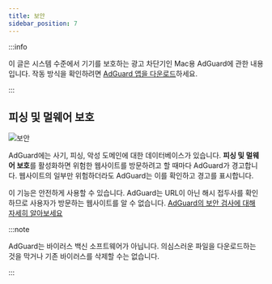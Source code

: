 ```yaml
---
title: 보안
sidebar_position: 7
---
```


:::info

이 글은 시스템 수준에서 기기를 보호하는 광고 차단기인 Mac용 AdGuard에 관한 내용입니다. 작동 방식을 확인하려면 [AdGuard 앱을 다운로드](https://agrd.io/download-kb-adblock)하세요.

:::

## 피싱 및 멀웨어 보호

![보안](https://cdn.adtidy.org/content/kb/ad_blocker/mac/security.png)

AdGuard에는 사기, 피싱, 악성 도메인에 대한 데이터베이스가 있습니다. **피싱 및 멀웨어 보호**를 활성화하면 위험한 웹사이트를 방문하려고 할 때마다 AdGuard가 경고합니다. 웹사이트의 일부만 위험하더라도 AdGuard는 이를 확인하고 경고를 표시합니다.

이 기능은 안전하게 사용할 수 있습니다. AdGuard는 URL이 아닌 해시 접두사를 확인하므로 사용자가 방문하는 웹사이트를 알 수 없습니다. [AdGuard의 보안 검사에 대해 자세히 알아보세요](/general/browsing-security)

:::note

AdGuard는 바이러스 백신 소프트웨어가 아닙니다. 의심스러운 파일을 다운로드하는 것을 막거나 기존 바이러스를 삭제할 수는 없습니다.

:::
